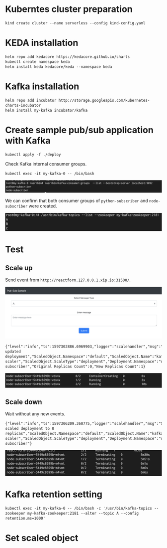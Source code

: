 # Kuberntes cluster preparation

```
kind create cluster --name serverless --config kind-config.yaml
```

# KEDA installation

```
helm repo add kedacore https://kedacore.github.io/charts
kubectl create namespace keda
helm install keda kedacore/keda --namespace keda
```

# Kafka installation

```
helm repo add incubator http://storage.googleapis.com/kubernetes-charts-incubator
helm install my-kafka incubator/kafka
```

# Create sample pub/sub application with Kafka

```
kubectl apply -f ./deploy
```

Check Kafka internal consumer groups.

```
kubectl exec -it my-kafka-0 -- /bin/bash 
```

![](img/2020-08-10-00-43-00.png)

We can confirm that both consumer groups of `python-subscriber` and `node-subscriber` were created.

![](img/2020-08-10-08-19-22.png)

# Test

## Scale up

Send event from `http://reactform.127.0.0.1.xip.io:31500/`.

![](img/2020-08-13-01-14-41.png)

```
{"level":"info","ts":1597302886.6969903,"logger":"scalehandler","msg":"Successfully updated deployment","ScaledObject.Namespace":"default","ScaledObject.Name":"kafka-scaler","ScaledObject.ScaleType":"deployment","Deployment.Namespace":"default","Deployment.Name":"node-subscriber","Original Replicas Count":0,"New Replicas Count":1}
```

![](img/2020-08-13-01-34-12.png)

## Scale down

Wait without any new events.

```
{"level":"info","ts":1597306209.360775,"logger":"scalehandler","msg":"Successfully scaled deployment to 0 replicas","ScaledObject.Namespace":"default","ScaledObject.Name":"kafka-scaler","ScaledObject.ScaleType":"deployment","Deployment.Namespace":"default","Deployment.Name":"node-subscriber"}
```

![](img/2020-08-13-01-11-22.png)

# Kafka retention setting

```
kubectl exec -it my-kafka-0 -- /bin/bash -c '/usr/bin/kafka-topics --zookeeper my-kafka-zookeeper:2181 --alter --topic A --config retention.ms=1000'
```

# Set scaled object

